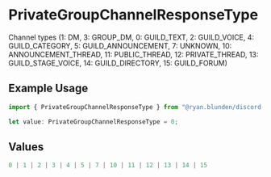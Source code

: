 # PrivateGroupChannelResponseType

Channel types (1: DM, 3: GROUP_DM, 0: GUILD_TEXT, 2: GUILD_VOICE, 4: GUILD_CATEGORY, 5: GUILD_ANNOUNCEMENT, 7: UNKNOWN, 10: ANNOUNCEMENT_THREAD, 11: PUBLIC_THREAD, 12: PRIVATE_THREAD, 13: GUILD_STAGE_VOICE, 14: GUILD_DIRECTORY, 15: GUILD_FORUM)

## Example Usage

```typescript
import { PrivateGroupChannelResponseType } from "@ryan.blunden/discord-sdk/models/components";

let value: PrivateGroupChannelResponseType = 0;
```

## Values

```typescript
0 | 1 | 2 | 3 | 4 | 5 | 7 | 10 | 11 | 12 | 13 | 14 | 15
```
